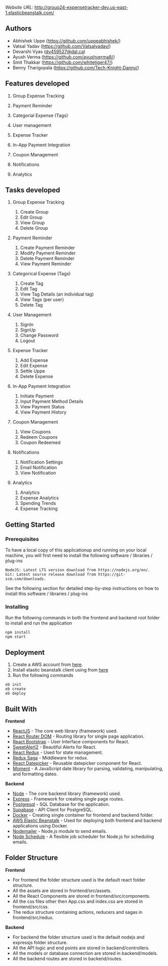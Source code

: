 *Website URL*: http://group24-expensetracker-dev.us-east-1.elasticbeanstalk.com/

## Authors

* Abhishek Uppe (https://github.com/uppeabhishek/)
* Vatsal Yadav (https://github.com/Vatsalyadav/)
* Devarshi Vyas (dv459527@dal.ca)
* Ayush Verma (https://github.com/ayushverma8/)
* Smit Thakkar (https://github.com/whitetiger47/)
* Benny Tharigopala (https://github.com/Tech-Knight-Danny/)

## Features developed

1. Group Expense Tracking

2. Payment Reminder

3. Categorial Expense (Tags)

4. User management

5. Expense Tracker

6. In-App Payment Integration

7. Coupon Management

8. Notifications

9. Analytics


## Tasks developed

1. Group Expense Tracking
   1. Create Group
   2. Edit Group
   3. View Group
   4. Delete Group

2. Payment Reminder
   1. Create Payment Reminder
   2. Modify Payment Reminder
   3. Delete Payment Reminder
   4. View Payment Reminder

3. Categorical Expense (Tags)
   1. Create Tag
   2. Edit Tag
   3. View Tag Details (an individual tag)
   4. View Tags (per user)
   5. Delete Tag

4. User Management
   1. SignIn
   2. SignUp
   3. Change Password
   4. Logout

5. Expense Tracker
   1. Add Expense
   2. Edit Expense
   3. Settle Uppe
   4. Delete Expense

6. In-App Payment Integration
   1. Initiate Payment
   2. Input Payment Method Details
   3. View Payment Status
   4. View Payment History

7. Coupon Management
   1. View Coupons
   2. Redeem Coupons
   3. Coupon Redeemed

8. Notifications
   1. Notification Settings
   2. Email Notification
   3. View Notification

9. Analytics
   1. Analytics
   2. Expense Analytics
   3. Spending Trends
   4. Expense Tracking

## Getting Started

### Prerequisites

To have a local copy of this applicationup and running on your local machine, you will first need to
install the following software / libraries / plug-ins

```
NodeJS: Latest LTS version download from https://nodejs.org/en/.
Git: Latest source release download from https://git-scm.com/downloads.
```

See the following section for detailed step-by-step instructions on how to install this software / libraries / plug-ins

### Installing

Run the following commands in both the frontend and backend root folder to install and run the application

```
npm install
npm start
```

## Deployment

1. Create a AWS account from [here](https://portal.aws.amazon.com/billing/signup).
2. Install elastic beanstalk client using from [here](https://docs.aws.amazon.com/elasticbeanstalk/latest/dg/eb-cli3-install.html)
4. Run the following commands

```
eb init
eb create
eb deploy
```

## Built With

**Frontend**

- [ReactJS](https://reactjs.org/) - The core web library (framework) used.
- [React Router DOM](https://v5.reactrouter.com/) - Routing library for single page application.
- [React Bootstrap](https://react-bootstrap.github.io/) - User Interface components for React.
- [SweetAlert2](https://sweetalert2.github.io/) - Beautiful Alerts for React.
- [React Redux](https://react-redux.js.org/) - Used for state management.
- [Redux Saga](https://redux-saga.js.org/) - Middleware for redux.
- [React Datepicker](https://www.npmjs.com/package/react-datepicker) - Reusable datepicker component for React.
- [Moment](https://www.npmjs.com/package/moment) - A JavaScript date library for parsing, validating, manipulating, and formatting dates.

**Backend**

* [Node](https://nodejs.org/en/) - The core backend library (framework) used.
* [Express](https://expressjs.com/) - Framework for creating single page routes.
* [Postgresql](https://www.postgresql.org/) - SQL Database for the application.
* [Supabase](https://supabase.com/) - API Client for PostgreSQL.
* [Docker](https://www.docker.com/) - Creating single container for frontend and backend folder.
* [AWS Elastic Beanstalk](https://aws.amazon.com/elasticbeanstalk/) - Used for deploying both frontend and backend applications using Docker.
* [Nodemailer](https://nodemailer.com/about/) - Node.js module to send emails.
* [Node Schedule](https://github.com/node-schedule/node-schedule#readme) - A flexible job scheduler for Node.js for scheduling emails.

## Folder Structure

**Frontend**

* For frontend the folder structure used is the default react folder structure.
* All the assets are stored in frontend/src/assets.
* All the React Components are stored in frontend/src/components.
* All the css files other then App.css and index.css are stored in frontend/src/css.
* The redux structure containing actions, reducers and sagas in frontend/src/redux.

**Backend**

* For backend the folder structure used is the default nodejs and expressjs folder structure.
* All the API logic and end points are stored in backend/controllers.
* All the models or database connection are stored in backend/models.
* All the backend routes are stored in backend/routes.

